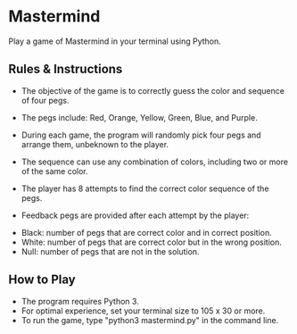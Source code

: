 # Mastermind
Play a game of Mastermind in your terminal using Python.  

## Rules & Instructions
- The objective of the game is to correctly guess the color and sequence of four pegs.  
- The pegs include: Red, Orange, Yellow, Green, Blue, and Purple.  
- During each game, the program will randomly pick four pegs and arrange them, unbeknown to the player.  
- The sequence can use any combination of colors, including two or more of the same color.  
- The player has 8 attempts to find the correct color sequence of the pegs.  

- Feedback pegs are provided after each attempt by the player:  
* Black: number of pegs that are correct color and in correct position.  
* White: number of pegs that are correct color but in the wrong position.  
* Null: number of pegs that are not in the solution.  

## How to Play
- The program requires Python 3.  
- For optimal experience, set your terminal size to 105 x 30 or more.  
- To run the game, type "python3 mastermind.py" in the command line.  

